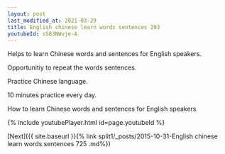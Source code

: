 ```yaml
---
layout: post
last_modified_at: 2021-03-29
title: English chinese learn words sentences 293 
youtubeId: sS83NWvje-A
---
```

 
 
Helps to learn Chinese words and sentences for English speakers.

Opportunitiy to repeat the words sentences. 

Practice Chinese language. 
 
10 minutes practice every day. 
 
How to learn Chinese words and sentences for English speakers 
 
{% include youtubePlayer.html id=page.youtubeId %}
 
 
[Next]({{ site.baseurl }}{% link  split1/_posts/2015-10-31-English chinese learn words sentences 725 .md%})
 
